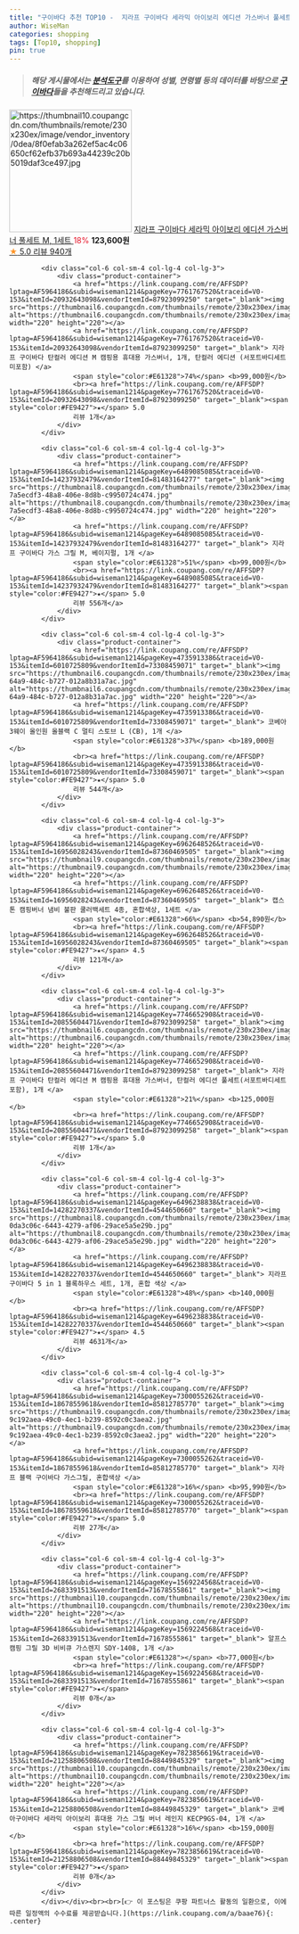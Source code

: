 ```yaml
---
title: "구이바다 추천 TOP10 -  지라프 구이바다 세라믹 아이보리 에디션 가스버너 풀세트 M, 1세트 "
author: WiseMan
categories: shopping
tags: [Top10, shopping]
pin: true
---
```


> ##### 해당 게시물에서는 [**분석도구**](https://itemscout.io/)를 이용하여 **성별**, **연령별** 등의 데이터를 바탕으로 [**구이바다**](https://link.coupang.com/a/baae76)들을 추천해드리고 있습니다.
<div class="container"><div class="row">
            <div class="col-6 col-sm-4 col-lg-4 col-lg-3">
                <div class="product-container">
                    <a href="https://link.coupang.com/re/AFFSDP?lptag=AF5964186&subid=wiseman1214&pageKey=6631907394&traceid=V0-153&itemId=15122536889&vendorItemId=88494444162" target="_blank"><img src="https://thumbnail10.coupangcdn.com/thumbnails/remote/230x230ex/image/vendor_inventory/0dea/8f0efab3a262ef5ac4c06650cf62efb37b693a44239c20b5019daf3ce497.jpg" alt="https://thumbnail10.coupangcdn.com/thumbnails/remote/230x230ex/image/vendor_inventory/0dea/8f0efab3a262ef5ac4c06650cf62efb37b693a44239c20b5019daf3ce497.jpg" width="220" height="220"></a>
                    <a href="https://link.coupang.com/re/AFFSDP?lptag=AF5964186&subid=wiseman1214&pageKey=6631907394&traceid=V0-153&itemId=15122536889&vendorItemId=88494444162" target="_blank"> 지라프 구이바다 세라믹 아이보리 에디션 가스버너 풀세트 M, 1세트 </a>
                    <span style="color:#E61328">18%</span> <b>123,600원</b>
                    <br><a href="https://link.coupang.com/re/AFFSDP?lptag=AF5964186&subid=wiseman1214&pageKey=6631907394&traceid=V0-153&itemId=15122536889&vendorItemId=88494444162" target="_blank"><span style="color:#FE9427">★</span> 5.0
                    리뷰 940개</a>
                </div>
            </div>
            
            <div class="col-6 col-sm-4 col-lg-4 col-lg-3">
                <div class="product-container">
                    <a href="https://link.coupang.com/re/AFFSDP?lptag=AF5964186&subid=wiseman1214&pageKey=7761767520&traceid=V0-153&itemId=20932643098&vendorItemId=87923099250" target="_blank"><img src="https://thumbnail6.coupangcdn.com/thumbnails/remote/230x230ex/image/vendor_inventory/548a/e1618500ac0e985ad9a84c80ef2053d21a5046b70088049e2eca08816435.jpg" alt="https://thumbnail6.coupangcdn.com/thumbnails/remote/230x230ex/image/vendor_inventory/548a/e1618500ac0e985ad9a84c80ef2053d21a5046b70088049e2eca08816435.jpg" width="220" height="220"></a>
                    <a href="https://link.coupang.com/re/AFFSDP?lptag=AF5964186&subid=wiseman1214&pageKey=7761767520&traceid=V0-153&itemId=20932643098&vendorItemId=87923099250" target="_blank"> 지라프 구이바다 탄컬러 에디션 M 캠핑용 휴대용 가스버너, 1개, 탄컬러 에디션 (서포트바디세트 미포함) </a>
                    <span style="color:#E61328">74%</span> <b>99,000원</b>
                    <br><a href="https://link.coupang.com/re/AFFSDP?lptag=AF5964186&subid=wiseman1214&pageKey=7761767520&traceid=V0-153&itemId=20932643098&vendorItemId=87923099250" target="_blank"><span style="color:#FE9427">★</span> 5.0
                    리뷰 1개</a>
                </div>
            </div>
            
            <div class="col-6 col-sm-4 col-lg-4 col-lg-3">
                <div class="product-container">
                    <a href="https://link.coupang.com/re/AFFSDP?lptag=AF5964186&subid=wiseman1214&pageKey=6489085085&traceid=V0-153&itemId=14237932479&vendorItemId=81483164277" target="_blank"><img src="https://thumbnail8.coupangcdn.com/thumbnails/remote/230x230ex/image/retail/images/644269750859202-7a5ecdf3-48a8-406e-8d8b-c9950724c474.jpg" alt="https://thumbnail8.coupangcdn.com/thumbnails/remote/230x230ex/image/retail/images/644269750859202-7a5ecdf3-48a8-406e-8d8b-c9950724c474.jpg" width="220" height="220"></a>
                    <a href="https://link.coupang.com/re/AFFSDP?lptag=AF5964186&subid=wiseman1214&pageKey=6489085085&traceid=V0-153&itemId=14237932479&vendorItemId=81483164277" target="_blank"> 지라프 구이바다 가스 그릴 M, 베이지펄, 1개 </a>
                    <span style="color:#E61328">51%</span> <b>99,000원</b>
                    <br><a href="https://link.coupang.com/re/AFFSDP?lptag=AF5964186&subid=wiseman1214&pageKey=6489085085&traceid=V0-153&itemId=14237932479&vendorItemId=81483164277" target="_blank"><span style="color:#FE9427">★</span> 5.0
                    리뷰 556개</a>
                </div>
            </div>
            
            <div class="col-6 col-sm-4 col-lg-4 col-lg-3">
                <div class="product-container">
                    <a href="https://link.coupang.com/re/AFFSDP?lptag=AF5964186&subid=wiseman1214&pageKey=4735913386&traceid=V0-153&itemId=6010725809&vendorItemId=73308459071" target="_blank"><img src="https://thumbnail6.coupangcdn.com/thumbnails/remote/230x230ex/image/retail/images/2021/01/05/10/5/42f11d65-64a9-484c-b727-012a8b31a7ac.jpg" alt="https://thumbnail6.coupangcdn.com/thumbnails/remote/230x230ex/image/retail/images/2021/01/05/10/5/42f11d65-64a9-484c-b727-012a8b31a7ac.jpg" width="220" height="220"></a>
                    <a href="https://link.coupang.com/re/AFFSDP?lptag=AF5964186&subid=wiseman1214&pageKey=4735913386&traceid=V0-153&itemId=6010725809&vendorItemId=73308459071" target="_blank"> 코베아 3웨이 올인원 올블랙 C 멀티 스토브 L (CB), 1개 </a>
                    <span style="color:#E61328">37%</span> <b>189,000원</b>
                    <br><a href="https://link.coupang.com/re/AFFSDP?lptag=AF5964186&subid=wiseman1214&pageKey=4735913386&traceid=V0-153&itemId=6010725809&vendorItemId=73308459071" target="_blank"><span style="color:#FE9427">★</span> 5.0
                    리뷰 544개</a>
                </div>
            </div>
            
            <div class="col-6 col-sm-4 col-lg-4 col-lg-3">
                <div class="product-container">
                    <a href="https://link.coupang.com/re/AFFSDP?lptag=AF5964186&subid=wiseman1214&pageKey=6962648526&traceid=V0-153&itemId=16956028243&vendorItemId=87360469505" target="_blank"><img src="https://thumbnail9.coupangcdn.com/thumbnails/remote/230x230ex/image/vendor_inventory/c381/96aa2fa4a43251258004eedc5b804c30cf6fea5009ad2055bf4d5ecae04d.jpg" alt="https://thumbnail9.coupangcdn.com/thumbnails/remote/230x230ex/image/vendor_inventory/c381/96aa2fa4a43251258004eedc5b804c30cf6fea5009ad2055bf4d5ecae04d.jpg" width="220" height="220"></a>
                    <a href="https://link.coupang.com/re/AFFSDP?lptag=AF5964186&subid=wiseman1214&pageKey=6962648526&traceid=V0-153&itemId=16956028243&vendorItemId=87360469505" target="_blank"> 캡스톤 캠핑버너 냄비 불판 쿨러백세트 4종, 혼합색상, 1세트 </a>
                    <span style="color:#E61328">66%</span> <b>54,890원</b>
                    <br><a href="https://link.coupang.com/re/AFFSDP?lptag=AF5964186&subid=wiseman1214&pageKey=6962648526&traceid=V0-153&itemId=16956028243&vendorItemId=87360469505" target="_blank"><span style="color:#FE9427">★</span> 4.5
                    리뷰 121개</a>
                </div>
            </div>
            
            <div class="col-6 col-sm-4 col-lg-4 col-lg-3">
                <div class="product-container">
                    <a href="https://link.coupang.com/re/AFFSDP?lptag=AF5964186&subid=wiseman1214&pageKey=7746652908&traceid=V0-153&itemId=20855604471&vendorItemId=87923099258" target="_blank"><img src="https://thumbnail6.coupangcdn.com/thumbnails/remote/230x230ex/image/vendor_inventory/548a/e1618500ac0e985ad9a84c80ef2053d21a5046b70088049e2eca08816435.jpg" alt="https://thumbnail6.coupangcdn.com/thumbnails/remote/230x230ex/image/vendor_inventory/548a/e1618500ac0e985ad9a84c80ef2053d21a5046b70088049e2eca08816435.jpg" width="220" height="220"></a>
                    <a href="https://link.coupang.com/re/AFFSDP?lptag=AF5964186&subid=wiseman1214&pageKey=7746652908&traceid=V0-153&itemId=20855604471&vendorItemId=87923099258" target="_blank"> 지라프 구이바다 탄컬러 에디션 M 캠핑용 휴대용 가스버너, 탄컬러 에디션 풀세트(서포트바디세트 포함), 1개 </a>
                    <span style="color:#E61328">21%</span> <b>125,000원</b>
                    <br><a href="https://link.coupang.com/re/AFFSDP?lptag=AF5964186&subid=wiseman1214&pageKey=7746652908&traceid=V0-153&itemId=20855604471&vendorItemId=87923099258" target="_blank"><span style="color:#FE9427">★</span> 5.0
                    리뷰 1개</a>
                </div>
            </div>
            
            <div class="col-6 col-sm-4 col-lg-4 col-lg-3">
                <div class="product-container">
                    <a href="https://link.coupang.com/re/AFFSDP?lptag=AF5964186&subid=wiseman1214&pageKey=6496238838&traceid=V0-153&itemId=14282270337&vendorItemId=4544650660" target="_blank"><img src="https://thumbnail8.coupangcdn.com/thumbnails/remote/230x230ex/image/retail/images/5734941613093746-0da3c06c-6443-4279-af06-29ace5a5e29b.jpg" alt="https://thumbnail8.coupangcdn.com/thumbnails/remote/230x230ex/image/retail/images/5734941613093746-0da3c06c-6443-4279-af06-29ace5a5e29b.jpg" width="220" height="220"></a>
                    <a href="https://link.coupang.com/re/AFFSDP?lptag=AF5964186&subid=wiseman1214&pageKey=6496238838&traceid=V0-153&itemId=14282270337&vendorItemId=4544650660" target="_blank"> 지라프 구이바다 5 in 1 블록하우스 세트, 1개, 혼합 색상 </a>
                    <span style="color:#E61328">48%</span> <b>140,000원</b>
                    <br><a href="https://link.coupang.com/re/AFFSDP?lptag=AF5964186&subid=wiseman1214&pageKey=6496238838&traceid=V0-153&itemId=14282270337&vendorItemId=4544650660" target="_blank"><span style="color:#FE9427">★</span> 4.5
                    리뷰 4631개</a>
                </div>
            </div>
            
            <div class="col-6 col-sm-4 col-lg-4 col-lg-3">
                <div class="product-container">
                    <a href="https://link.coupang.com/re/AFFSDP?lptag=AF5964186&subid=wiseman1214&pageKey=7300055262&traceid=V0-153&itemId=18678559618&vendorItemId=85812785770" target="_blank"><img src="https://thumbnail9.coupangcdn.com/thumbnails/remote/230x230ex/image/retail/images/7124049073481810-9c192aea-49c0-4ec1-b239-8592c0c3aea2.jpg" alt="https://thumbnail9.coupangcdn.com/thumbnails/remote/230x230ex/image/retail/images/7124049073481810-9c192aea-49c0-4ec1-b239-8592c0c3aea2.jpg" width="220" height="220"></a>
                    <a href="https://link.coupang.com/re/AFFSDP?lptag=AF5964186&subid=wiseman1214&pageKey=7300055262&traceid=V0-153&itemId=18678559618&vendorItemId=85812785770" target="_blank"> 지라프 블랙 구이바다 가스그릴, 혼합색상 </a>
                    <span style="color:#E61328">16%</span> <b>95,990원</b>
                    <br><a href="https://link.coupang.com/re/AFFSDP?lptag=AF5964186&subid=wiseman1214&pageKey=7300055262&traceid=V0-153&itemId=18678559618&vendorItemId=85812785770" target="_blank"><span style="color:#FE9427">★</span> 5.0
                    리뷰 27개</a>
                </div>
            </div>
            
            <div class="col-6 col-sm-4 col-lg-4 col-lg-3">
                <div class="product-container">
                    <a href="https://link.coupang.com/re/AFFSDP?lptag=AF5964186&subid=wiseman1214&pageKey=1569224568&traceid=V0-153&itemId=2683391513&vendorItemId=71678555861" target="_blank"><img src="https://thumbnail10.coupangcdn.com/thumbnails/remote/230x230ex/image/vendor_inventory/3164/06b571a875120e74c2792b8eb123ea5b6ef73df11b6548ade4fb3588ba7b.jpg" alt="https://thumbnail10.coupangcdn.com/thumbnails/remote/230x230ex/image/vendor_inventory/3164/06b571a875120e74c2792b8eb123ea5b6ef73df11b6548ade4fb3588ba7b.jpg" width="220" height="220"></a>
                    <a href="https://link.coupang.com/re/AFFSDP?lptag=AF5964186&subid=wiseman1214&pageKey=1569224568&traceid=V0-153&itemId=2683391513&vendorItemId=71678555861" target="_blank"> 알프스 캠핑 그릴 3D 비비큐 가스렌지 SDY-1408, 1개 </a>
                    <span style="color:#E61328"></span> <b>77,000원</b>
                    <br><a href="https://link.coupang.com/re/AFFSDP?lptag=AF5964186&subid=wiseman1214&pageKey=1569224568&traceid=V0-153&itemId=2683391513&vendorItemId=71678555861" target="_blank"><span style="color:#FE9427">★</span> 
                    리뷰 0개</a>
                </div>
            </div>
            
            <div class="col-6 col-sm-4 col-lg-4 col-lg-3">
                <div class="product-container">
                    <a href="https://link.coupang.com/re/AFFSDP?lptag=AF5964186&subid=wiseman1214&pageKey=7823856619&traceid=V0-153&itemId=21258806508&vendorItemId=88449845329" target="_blank"><img src="https://thumbnail10.coupangcdn.com/thumbnails/remote/230x230ex/image/vendor_inventory/8ca4/24e0a8a83505ae7e51394d5266fe8947e5eba77193798fbe7c5fba4ead92.jpg" alt="https://thumbnail10.coupangcdn.com/thumbnails/remote/230x230ex/image/vendor_inventory/8ca4/24e0a8a83505ae7e51394d5266fe8947e5eba77193798fbe7c5fba4ead92.jpg" width="220" height="220"></a>
                    <a href="https://link.coupang.com/re/AFFSDP?lptag=AF5964186&subid=wiseman1214&pageKey=7823856619&traceid=V0-153&itemId=21258806508&vendorItemId=88449845329" target="_blank"> 코베아구이바다 세라믹 아이보리 휴대용 가스 그릴 버너 레인지 KECP9GS-04, 1개 </a>
                    <span style="color:#E61328">16%</span> <b>159,000원</b>
                    <br><a href="https://link.coupang.com/re/AFFSDP?lptag=AF5964186&subid=wiseman1214&pageKey=7823856619&traceid=V0-153&itemId=21258806508&vendorItemId=88449845329" target="_blank"><span style="color:#FE9427">★</span> 
                    리뷰 0개</a>
                </div>
            </div>
            </div></div><br><br>[👉 이 포스팅은 쿠팡 파트너스 활동의 일환으로, 이에 따른 일정액의 수수료를 제공받습니다.](https://link.coupang.com/a/baae76){: .center}